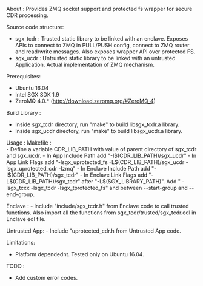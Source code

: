 About : 
   Provides ZMQ socket support and protected fs wrapper for secure CDR
   processing.

Source code structure:
 - sgx_tcdr : Trusted static library to be linked with an enclave. Exposes APIs
   to connect to ZMQ in PULL/PUSH config, connect to ZMQ router and read/write
   messages. Also exposes wrapper API over protected FS. 
 - sgx_ucdr : Untrusted static library to be linked with an untrusted
   Application. Actual implementation of ZMQ mechanism.
 
Prerequisites:
   - Ubuntu 16.04
   - Intel SGX SDK 1.9
   - ZeroMQ 4.0.* (http://download.zeromq.org/#ZeroMQ_4)
   
Build Library :
   - Inside sgx_tcdr directory, run "make" to build libsgx_tcdr.a library.
   - Inside sgx_ucdr directory, run "make" to build libsgx_ucdr.a library.
   
Usage : 
   Makefile :  
      - Define a variable CDR_LIB_PATH with value of parent directory of
        sgx_tcdr and sgx_ucdr.
      - In App Include Path add "-I$(CDR_LIB_PATH)/sgx_ucdr"
      - In App Link Flags add "-lsgx_uprotected_fs -L$(CDR_LIB_PATH)/sgx_ucdr
        -lsgx_uprotected_cdr -lzmq"
      - In Enclave Include Path add "-I$(CDR_LIB_PATH)/sgx_tcdr"
      - In Enclave Link Flags add "-L$(CDR_LIB_PATH)/sgx_tcdr" after
        "-L$(SGX_LIBRARY_PATH)". Add " -lsgx_tcxx -lsgx_tcdr
        -lsgx_tprotected_fs" and between --start-group and --end-group.
   
   Enclave : 
      - Include "include/sgx_tcdr.h" from Enclave code to call trusted
        functions. Also import all the functions from
        sgx_tcdr/trusted/sgx_tcdr.edl in Enclave edl file.
      
   Untrusted App:
      - Include "uprotected_cdr.h from Untrusted App code.
   
Limitations:
   - Platform dependednt. Tested only on Ubuntu 16.04.

TODO :
   - Add custom error codes.

